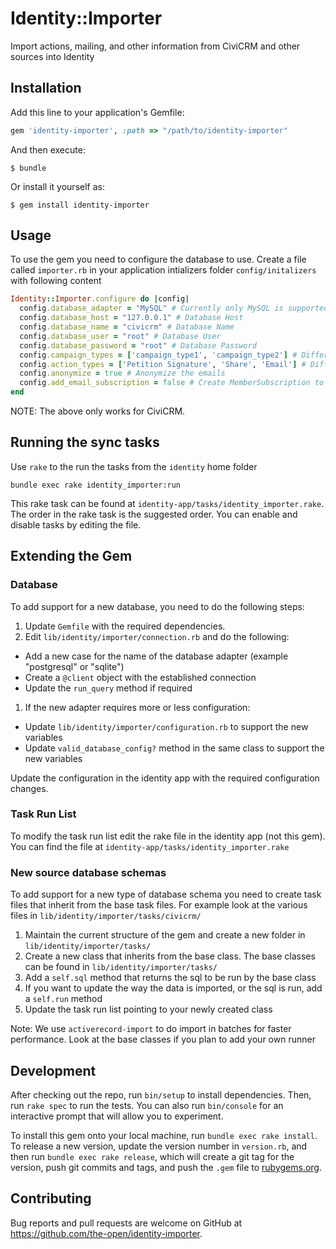 # Identity::Importer

Import actions, mailing, and other information from CiviCRM and other sources into Identity

## Installation

Add this line to your application's Gemfile:

```ruby
gem 'identity-importer', :path => "/path/to/identity-importer"
```

And then execute:

    $ bundle

Or install it yourself as:

    $ gem install identity-importer

## Usage

To use the gem you need to configure the database to use. Create a file called `importer.rb` in your application intializers folder `config/initalizers` with following content

```ruby
Identity::Importer.configure do |config|
  config.database_adapter = "MySQL" # Currently only MySQL is supported, case insensitive
  config.database_host = "127.0.0.1" # Database Host
  config.database_name = "civicrm" # Database Name
  config.database_user = "root" # Database User
  config.database_password = "root" # Database Password
  config.campaign_types = ['campaign_type1', 'campaign_type2'] # Different Campaign Types
  config.action_types = ['Petition Signature', 'Share', 'Email'] # Different Action Types
  config.anonymize = true # Anonymize the emails
  config.add_email_subscription = false # Create MemberSubscription to be able to send emails
end
```

NOTE: The above only works for CiviCRM.

## Running the sync tasks

Use `rake` to the run the tasks from the `identity` home folder

```
bundle exec rake identity_importer:run
```

This rake task can be found at `identity-app/tasks/identity_importer.rake`. The order in the rake task is the suggested order. You can enable and disable tasks by editing the file.

## Extending the Gem

### Database
To add support for a new database, you need to do the following steps:

1. Update `Gemfile` with the required dependencies.
1. Edit `lib/identity/importer/connection.rb` and do the following:
  * Add a new case for the name of the database adapter (example "postgresql" or "sqlite")
  * Create a `@client` object with the established connection
  * Update the `run_query` method if required
1. If the new adapter requires more or less configuration:
  * Update `lib/identity/importer/configuration.rb` to support the new variables
  * Update `valid_database_config?` method in the same class to support the new variables

Update the configuration in the identity app with the required configuration changes.

### Task Run List

To modify the task run list edit the rake file in the identity app (not this gem). You can find the file at `identity-app/tasks/identity_importer.rake`

### New source database schemas

To add support for a new type of database schema you need to create task files that inherit from the base task files. For example look at the various files in `lib/identity/importer/tasks/civicrm/`

1. Maintain the current structure of the gem and create a new folder in `lib/identity/importer/tasks/`
1. Create a new class that inherits from the base class. The base classes can be found in `lib/identity/importer/tasks/`
1. Add a `self.sql` method that returns the sql to be run by the base class
1. If you want to update the way the data is imported, or the sql is run, add a `self.run` method 
1. Update the task run list pointing to your newly created class

Note: We use `activerecord-import` to do import in batches for faster performance. Look at the base classes if you plan to add your own runner

## Development

After checking out the repo, run `bin/setup` to install dependencies. Then, run `rake spec` to run the tests. You can also run `bin/console` for an interactive prompt that will allow you to experiment.

To install this gem onto your local machine, run `bundle exec rake install`. To release a new version, update the version number in `version.rb`, and then run `bundle exec rake release`, which will create a git tag for the version, push git commits and tags, and push the `.gem` file to [rubygems.org](https://rubygems.org).

## Contributing

Bug reports and pull requests are welcome on GitHub at https://github.com/the-open/identity-importer.

